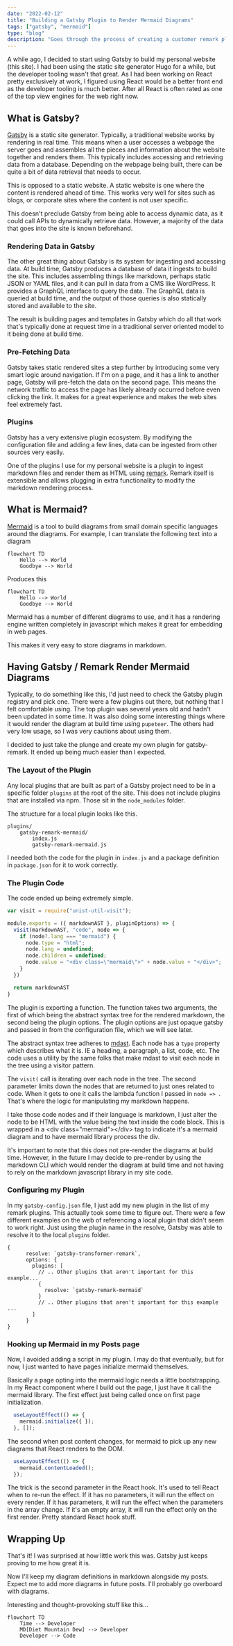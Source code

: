 ```yaml
---
date: "2022-02-12"
title: "Building a Gatsby Plugin to Render Mermaid Diagrams"
tags: ["gatsby", "mermaid"]
type: "blog"
description: "Goes through the process of creating a customer remark plugin for gatsby to render mermaid diagrams."
---
```


A while ago, I decided to start using Gatsby to build my personal website (this site).
I had been using the static site generator Hugo for a while, but the developer tooling wasn't that great.
As I had been working on React pretty exclusively at work, I figured using React would be a better front end as the developer tooling is much better.
After all React is often rated as one of the top view engines for the web right now.

## What is Gatsby?

[Gatsby](https://www.gatsbyjs.com/) is a static site generator.
Typically, a traditional website works by rendering in real time.
This means when a user accesses a webpage the server goes and assembles all the pieces and information about the website together and renders them.
This typically includes accessing and retrieving data from a database.
Depending on the webpage being built, there can be quite a bit of data retrieval that needs to occur.

This is opposed to a static website.
A static website is one where the content is rendered ahead of time.
This works very well for sites such as blogs, or corporate sites where the content is not user specific.

This doesn't preclude Gatsby from being able to access dynamic data, as it could call APIs to dynamically retrieve data.
However, a majority of the data that goes into the site is known beforehand.

### Rendering Data in Gatsby

The other great thing about Gatsby is its system for ingesting and accessing data.
At build time, Gatsby produces a database of data it ingests to build the site.
This includes assembling things like markdown, perhaps static JSON or YAML files, and it can pull in data from a CMS like WordPress.
It provides a GraphQL interface to query the data.
The GraphQL data is queried at build time, and the output of those queries is also statically stored and available to the site.

The result is building pages and templates in Gatsby which do all that work that's typically done at request time in a traditional server oriented model to it being done at build time.

### Pre-Fetching Data

Gatsby takes static rendered sites a step further by introducing some very smart logic around navigation.
If I'm on a page, and it has a link to another page, Gatsby will pre-fetch the data on the second page.
This means the network traffic to access the page has likely already occurred before even clicking the link.
It makes for a great experience and makes the web sites feel extremely fast.

### Plugins

Gatsby has a very extensive plugin ecosystem.
By modifying the configuration file and adding a few lines, data can be ingested from other sources very easily.

One of the plugins I use for my personal website is a plugin to ingest markdown files and render them as HTML using [remark](https://remark.js.org/).
Remark itself is extensible and allows plugging in extra functionality to modify the markdown rendering process.

## What is Mermaid?

[Mermaid](https://mermaid-js.github.io/mermaid/#/) is a tool to build diagrams from small domain specific languages around the diagrams.
For example, I can translate the following text into a diagram

```
flowchart TD
    Hello --> World
    Goodbye --> World
```

Produces this

```mermaid
flowchart TD
    Hello --> World
    Goodbye --> World
```

Mermaid has a number of different diagrams to use, and it has a rendering engine written completely in javascript which makes it great for embedding in web pages.

This makes it very easy to store diagrams in markdown.

## Having Gatsby / Remark Render Mermaid Diagrams

Typically, to do something like this, I'd just need to check the Gatsby plugin registry and pick one.
There were a few plugins out there, but nothing that I felt comfortable using.
The top plugin was several years old and hadn't been updated in some time.
It was also doing some interesting things where it would render the diagram at build time using `pupeteer`.
The others had very low usage, so I was very cautions about using them.

I decided to just take the plunge and create my own plugin for gatsby-remark.
It ended up being much easier than I expected.

### The Layout of the Plugin


Any local plugins that are built as part of a Gatsby project need to be in a specific folder `plugins` at the root of the site.  This does not include plugins that are installed via npm.  Those sit in the `node_modules` folder.

The structure for a local plugin looks like this.

```
plugins/
    gatsby-remark-mermaid/
        index.js
        gatsby-remark-mermaid.js
```

I needed both the code for the plugin in `index.js` and a package definition in `package.json` for it to work correctly.

### The Plugin Code

The code ended up being extremely simple.

```javascript
var visit = require("unist-util-visit");

module.exports = ({ markdownAST }, pluginOptions) => {
  visit(markdownAST, "code", node => {
    if (node?.lang === "mermaid") {
      node.type = "html";
      node.lang = undefined;
      node.children = undefined;
      node.value = "<div class=\"mermaid\">" + node.value + "</div>";
    }
  })

  return markdownAST
}
```

The plugin is exporting a function.
The function takes two arguments, the first of which being the abstract syntax tree for the rendered markdown, the second being the plugin options.
The plugin options are just opaque gatsby and passed in from the configuration file, which we will see later.

The abstract syntax tree adheres to [mdast](https://github.com/syntax-tree/mdast).
Each node has a `type` property which describes what it is.  IE a heading, a paragraph, a list, code, etc.
The code uses a utility by the same folks that make mdast to visit each node in the tree using a visitor pattern.

The `visit(` call is iterating over each node in the tree.
The second parameter limits down the nodes that are returned to just ones related to code.
When it gets to one it calls the lambda function I passed in `node => `.
That's where the logic for manipulating my markdown happens.

I take those code nodes and if their language is markdown, I just alter the node to be HTML with the value being the text inside the code block.
This is wrapped in a &lt;div class=&quot;mermaid&quot;&gt;&lt;/div&gt; tag to indicate it's a mermaid diagram and to have mermaid library process the div.

It's important to note that this does not pre-render the diagrams at build time.
However, in the future I may decide to pre-render by using the markdown CLI which would render the diagram at build time and not having to rely on the markdown javascript library in my site code.

### Configuring my Plugin

In my `gatsby-config.json` file, I just add my new plugin in the list of my remark plugins.
This actually took some time to figure out.
There were a few different examples on the web of referencing a local plugin that didn't seem to work right.
Just using the plugin name in the resolve, Gatsby was able to resolve it to the local `plugins` folder.

```
{
      resolve: `gatsby-transformer-remark`,
      options: {
        plugins: [
          // .. Other plugins that aren't important for this example...
          {
            resolve: `gatsby-remark-mermaid`
          }
          // .. Other plugins that aren't important for this example ...
        ]
      }
}
```

### Hooking up Mermaid in my Posts page

Now, I avoided adding a script in my plugin.
I may do that eventually, but for now, I just wanted to  have pages initialize mermaid themselves.

Basically a page opting into the mermaid logic needs a little bootstrapping.
In my React component where I build out the page, I just have it call the mermaid library.
The first effect just being called once on first page initialization.

```javascript
  useLayoutEffect(() => {
    mermaid.initialize({ });
  }, []);
```

The second when post content changes, for mermaid to pick up any new diagrams that React renders to the DOM.

```javascript
  useLayoutEffect(() => {
    mermaid.contentLoaded();
  });
```

The trick is the second parameter in the React hook.
It's used to tell React when to re-run the effect.
If it has no parameters, it will run the effect on every render.
If it has parameters, it will run the effect when the parameters in the array change.
If it's an empty array, it will run the effect only on the first render.
Pretty standard React hook stuff.

## Wrapping Up

That's it!
I was surprised at how little work this was.
Gatsby just keeps proving to me how great it is.

Now I'll keep my diagram definitions in markdown alongside my posts.
Expect me to add more diagrams in future posts.
I'll probably go overboard with diagrams.

Interesting and thought-provoking stuff like this...

```mermaid
flowchart TD
    Time --> Developer
    MD[Diet Mountain Dew] --> Developer
    Developer --> Code
```

